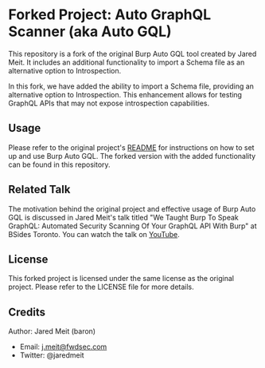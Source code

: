 # Forked Project: Auto GraphQL Scanner (aka Auto GQL)

This repository is a fork of the original Burp Auto GQL tool created by Jared Meit. It includes an additional functionality to import a Schema file as an alternative option to Introspection.


In this fork, we have added the ability to import a Schema file, providing an alternative option to Introspection. This enhancement allows for testing GraphQL APIs that may not expose introspection capabilities.

## Usage

Please refer to the original project's [README](https://github.com/FWDSEC/burp-auto-gql) for instructions on how to set up and use Burp Auto GQL. The forked version with the added functionality can be found in this repository.

## Related Talk

The motivation behind the original project and effective usage of Burp Auto GQL is discussed in Jared Meit's talk titled "We Taught Burp To Speak GraphQL: Automated Security Scanning Of Your GraphQL API With Burp" at BSides Toronto. You can watch the talk on [YouTube](https://www.youtube.com/watch?v=mR8rLcUcqoU).

## License

This forked project is licensed under the same license as the original project. Please refer to the LICENSE file for more details.

## Credits
Author: Jared Meit (baron)
 - Email: j.meit@fwdsec.com
 - Twitter: @jaredmeit
